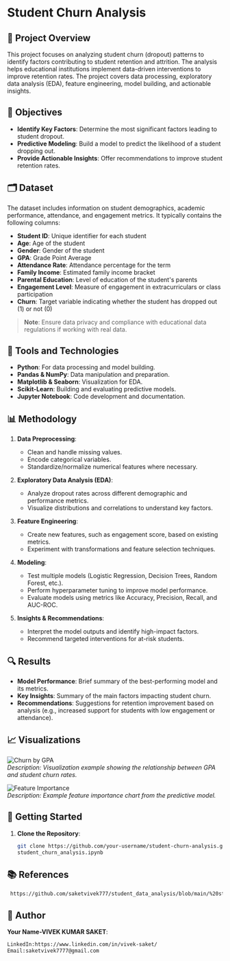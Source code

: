 # Student Churn Analysis

## 📑 Project Overview

This project focuses on analyzing student churn (dropout) patterns to identify factors contributing to student retention and attrition. The analysis helps educational institutions implement data-driven interventions to improve retention rates. The project covers data processing, exploratory data analysis (EDA), feature engineering, model building, and actionable insights.

## 🎯 Objectives

- **Identify Key Factors**: Determine the most significant factors leading to student dropout.
- **Predictive Modeling**: Build a model to predict the likelihood of a student dropping out.
- **Provide Actionable Insights**: Offer recommendations to improve student retention rates.

## 🗂️ Dataset

The dataset includes information on student demographics, academic performance, attendance, and engagement metrics. It typically contains the following columns:

- **Student ID**: Unique identifier for each student
- **Age**: Age of the student
- **Gender**: Gender of the student
- **GPA**: Grade Point Average
- **Attendance Rate**: Attendance percentage for the term
- **Family Income**: Estimated family income bracket
- **Parental Education**: Level of education of the student's parents
- **Engagement Level**: Measure of engagement in extracurriculars or class participation
- **Churn**: Target variable indicating whether the student has dropped out (1) or not (0)

> **Note**: Ensure data privacy and compliance with educational data regulations if working with real data.

## 🔧 Tools and Technologies

- **Python**: For data processing and model building.
- **Pandas & NumPy**: Data manipulation and preparation.
- **Matplotlib & Seaborn**: Visualization for EDA.
- **Scikit-Learn**: Building and evaluating predictive models.
- **Jupyter Notebook**: Code development and documentation.

## 📊 Methodology

1. **Data Preprocessing**:
   - Clean and handle missing values.
   - Encode categorical variables.
   - Standardize/normalize numerical features where necessary.

2. **Exploratory Data Analysis (EDA)**:
   - Analyze dropout rates across different demographic and performance metrics.
   - Visualize distributions and correlations to understand key factors.

3. **Feature Engineering**:
   - Create new features, such as engagement score, based on existing metrics.
   - Experiment with transformations and feature selection techniques.

4. **Modeling**:
   - Test multiple models (Logistic Regression, Decision Trees, Random Forest, etc.).
   - Perform hyperparameter tuning to improve model performance.
   - Evaluate models using metrics like Accuracy, Precision, Recall, and AUC-ROC.

5. **Insights & Recommendations**:
   - Interpret the model outputs and identify high-impact factors.
   - Recommend targeted interventions for at-risk students.

## 🔍 Results

- **Model Performance**: Brief summary of the best-performing model and its metrics.
- **Key Insights**: Summary of the main factors impacting student churn.
- **Recommendations**: Suggestions for retention improvement based on analysis (e.g., increased support for students with low engagement or attendance).

## 📈 Visualizations

![Churn by GPA](path/to/image)  
*Description: Visualization example showing the relationship between GPA and student churn rates.*

![Feature Importance](path/to/image)  
*Description: Example feature importance chart from the predictive model.*

## 🚀 Getting Started

1. **Clone the Repository**:
   ```bash
   git clone https://github.com/your-username/student-churn-analysis.git
   student_churn_analysis.ipynb
## 📚 References 
  ```bash
   https://github.com/saketvivek777/student_data_analysis/blob/main/%20student_churn_analysis.ipynb
   ```
## 👤 Author
**Your Name-VIVEK KUMAR SAKET**:
  ```bash
LinkedIn:https://www.linkedin.com/in/vivek-saket/
Email:saketvivek7777@gmail.com

